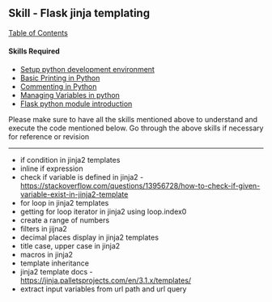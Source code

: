 ## Skill - Flask jinja templating

[Table of Contents](https://nagasudhir.blogspot.com/2020/04/taming-python-table-of-contents.html)

#### Skills Required
* [Setup python development environment](https://nagasudhir.blogspot.com/2020/04/setup-python-development-environment_14.html)
* [Basic Printing in Python](https://nagasudhir.blogspot.com/2020/04/basic-printing-in-python.html)
* [Commenting in Python](https://nagasudhir.blogspot.com/2020/04/comments-in-python.html)
* [Managing Variables in python](https://nagasudhir.blogspot.com/2020/04/managing-variables-in-python.html)
* [Flask python module introduction](https://nagasudhir.blogspot.com/2022/04/flask-python-module-introduction-for.html)

Please make sure to have all the skills mentioned above to understand and execute the code mentioned below. Go through the above skills if necessary for reference or revision

<hr/>

* if condition in jinja2 templates
* inline if expression
* check if variable is defined in jinja2 - https://stackoverflow.com/questions/13956728/how-to-check-if-given-variable-exist-in-jinja2-template
* for loop in jinja2 templates
* getting for loop iterator in jinja2 using loop.index0
* create a range of numbers
* filters in jijna2
* decimal places display in jinja2 templates
* title case, upper case in jinja2
* macros in jinja2
* template inheritance
* jinja2 template docs - https://jinja.palletsprojects.com/en/3.1.x/templates/
* extract input variables from url path and url query
<!--stackedit_data:
eyJoaXN0b3J5IjpbLTczMDY4ODI3MywtMjQzNzM0NDM1LC0xMD
c0ODkxNDQ3LC0xODk1MTgxMzE4LDEzMTY4NDQ1MzQsMTQ0Mzcw
MTcxOV19
-->